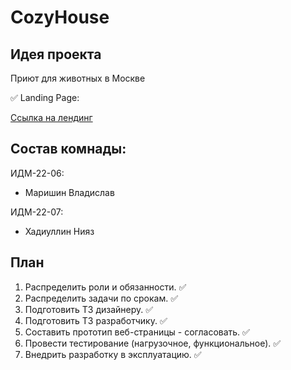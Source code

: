 # CozyHouse
##  Идея проекта
Приют для животных в Москве

✅ Landing Page:

[Ссылка на лендинг](https://zjimu.github.io/Cozy_House/)

## Состав комнады:
ИДМ-22-06:
* Маришин Владислав

ИДМ-22-07:
* Хадиуллин Нияз

## План

1.  Распределить роли и обязанности. ✅
2.  Распределить задачи по срокам. ✅
3.  Подготовить ТЗ дизайнеру. ✅
4.  Подготовить ТЗ разработчику. ✅
5.  Составить прототип веб-страницы - согласовать. ✅
6.  Провести тестирование (нагрузочное, функциональное). ✅
7.  Внедрить разработку в эксплуатацию. ✅
